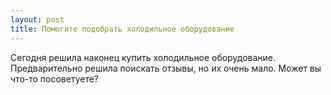 ```yaml
---
layout: post 
title: Помогите подобрать холодильное оборудование 
--- 
```

Сегодня решила наконец купить холодильное оборудование. Предварительно решила поискать отзывы, но их очень мало. Может вы что-то посоветуете?